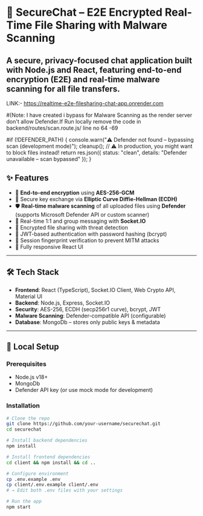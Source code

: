 # 🔐 SecureChat – E2E Encrypted Real-Time File Sharing with Malware Scanning

A secure, privacy-focused chat application built with **Node.js** and **React**, featuring **end-to-end encryption (E2E)** and real-time **malware scanning** for all file transfers.
---
LINK:- https://realtime-e2e-filesharing-chat-app.onrender.com

#(Note: I have created i bypass for Malware Scanning as the render server don't allow Defender.If Run locally remove the code in backend/routes/scan.route.js/ line no 64 -69 

#if (!DEFENDER_PATH) {
    console.warn("⚠️ Defender not found – bypassing scan (development mode)");
    cleanup();
    // ⚠️ In production, you might want to block files instead!
    return res.json({ status: "clean", details: "Defender unavailable – scan bypassed" });
  }


## ✨ Features

- 🔐 **End-to-end encryption** using **AES-256-GCM**  
- 🔑 Secure key exchange via **Elliptic Curve Diffie-Hellman (ECDH)**  
- 🛡️ **Real-time malware scanning** of all uploaded files using **Defender** (supports Microsoft Defender API or custom scanner)  
- 💬 Real-time 1:1 and group messaging with **Socket.IO**  
- 📁 Encrypted file sharing with threat detection  
- 👤 JWT-based authentication with password hashing (bcrypt)  
- 🔄 Session fingerprint verification to prevent MITM attacks  
- 📱 Fully responsive React UI  

---

## 🛠️ Tech Stack

- **Frontend**: React (TypeScript), Socket.IO Client, Web Crypto API, Material UI  
- **Backend**: Node.js, Express, Socket.IO  
- **Security**: AES-256, ECDH (secp256r1 curve), bcrypt, JWT  
- **Malware Scanning**: Defender-compatible API (configurable)  
- **Database**: MongoDb – stores only public keys & metadata    
---

## 🚀 Local Setup

### Prerequisites
- Node.js v18+
- MongoDb
- Defender API key (or use mock mode for development)

### Installation

```bash
# Clone the repo
git clone https://github.com/your-username/securechat.git
cd securechat

# Install backend dependencies
npm install

# Install frontend dependencies
cd client && npm install && cd ..

# Configure environment
cp .env.example .env
cp client/.env.example client/.env
# → Edit both .env files with your settings

# Run the app
npm start
